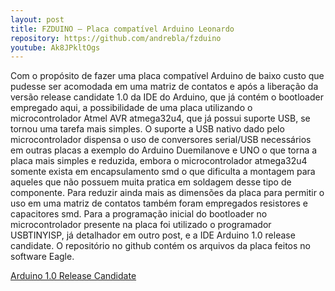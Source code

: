 ```yaml
---
layout: post
title: FZDUINO – Placa compatível Arduino Leonardo
repository: https://github.com/andrebla/fzduino
youtube: Ak8JPkltOgs
---
```


Com o propósito de fazer uma placa compatível Arduino de baixo custo que pudesse 
ser acomodada em uma matriz de contatos e após a liberação da versão release 
candidate 1.0 da IDE do Arduino, que já contém o bootloader empregado aqui, a 
possibilidade de uma placa utilizando o microcontrolador Atmel AVR atmega32u4, 
que já possui suporte USB, se tornou uma tarefa mais simples.
O suporte a USB nativo dado pelo microcontrolador dispensa o uso de conversores 
serial/USB necessários em outras placas a exemplo do Arduino Duemilanove e UNO 
o que torna a placa mais simples e reduzida, embora o microcontrolador atmega32u4 
somente exista em encapsulamento smd o que dificulta a montagem para aqueles que 
não possuem muita pratica em soldagem desse tipo de componente. Para reduzir ainda 
mais as dimensões da placa para permitir o uso em uma matriz de contatos também 
foram empregados resistores e capacitores smd.
Para a programação inicial do bootloader no microcontrolador presente na placa 
foi utilizado o programador USBTINYISP, já detalhador em outro post, e a IDE 
Arduino 1.0 release candidate.
O repositório no github contém os arquivos da placa feitos no software Eagle.

[Arduino 1.0 Release Candidate](http://code.google.com/p/arduino/wiki/Arduino1)